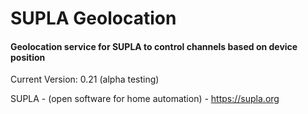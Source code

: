# SUPLA Geolocation

#### Geolocation service for SUPLA to control channels based on device position

Current Version: 0.21 (alpha testing)

SUPLA - (open software for home automation) - https://supla.org
